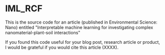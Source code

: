 # IML_RCF
This is the source code for an article (published in Environmental Science: Nano) entitled "Interpretable machine learning for investigating complex nanomaterial-plant-soil interactions"

If you found this code useful for your blog post, research article or product, I would be grateful if you would cite this article (XXXX). 
